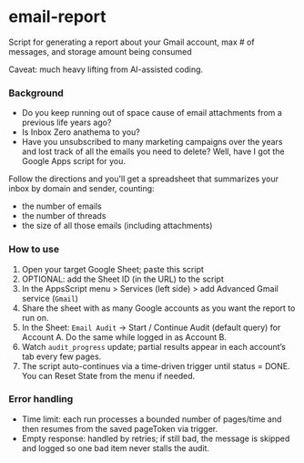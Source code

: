 # email-report
Script for generating a report about your Gmail account, max # of messages, and storage amount being consumed

Caveat: much heavy lifting from AI-assisted coding.

### Background
* Do you keep running out of space cause of email attachments from a previous life years ago?
* Is Inbox Zero anathema to you?
* Have you unsubscribed to many marketing campaigns over the years and lost track of all the emails you need to delete?
Well, have I got the Google Apps script for you.

Follow the directions and you'll get a spreadsheet that summarizes your inbox by domain and sender, counting:
* the number of emails
* the number of threads
* the size of all those emails (including attachments)

### How to use
1. Open your target Google Sheet; paste this script
2. OPTIONAL: add the Sheet ID (in the URL) to the script
3. In the AppsScript menu > Services (left side) > add Advanced Gmail service (`Gmail`) 
4. Share the sheet with as many Google accounts as you want the report to run on.
5. In the Sheet: `Email Audit` → Start / Continue Audit (default query) for Account A. Do the same while logged in as Account B.
6. Watch `audit_progress` update; partial results appear in each account’s tab every few pages.
7. The script auto-continues via a time-driven trigger until status = DONE. You can Reset State from the menu if needed.

### Error handling
- Time limit: each run processes a bounded number of pages/time and then resumes from the saved pageToken via trigger.
- Empty response: handled by retries; if still bad, the message is skipped and logged so one bad item never stalls the audit.
